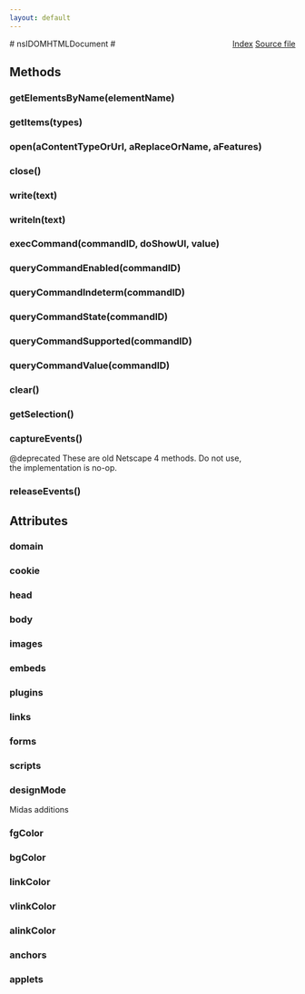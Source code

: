 ```yaml
---
layout: default
---
```

<div class='links' style='float:right'><a href="../index.html">Index</a>
<a href="http://dxr.mozilla.org/mozilla-central/source/dom/interfaces/html/nsIDOMHTMLDocument.idl">Source file</a>
</div>
# nsIDOMHTMLDocument #

## Methods ##

### getElementsByName(elementName) ###

### getItems(types) ###

### open(aContentTypeOrUrl, aReplaceOrName, aFeatures) ###

### close() ###

### write(text) ###

### writeln(text) ###

### execCommand(commandID, doShowUI, value) ###

### queryCommandEnabled(commandID) ###

### queryCommandIndeterm(commandID) ###

### queryCommandState(commandID) ###

### queryCommandSupported(commandID) ###

### queryCommandValue(commandID) ###

### clear() ###

### getSelection() ###

### captureEvents() ###
  
@deprecated These are old Netscape 4 methods. Do not use,  
            the implementation is no-op.  
  

### releaseEvents() ###

## Attributes ##

### domain ###

### cookie ###

### head ###

### body ###

### images ###

### embeds ###

### plugins ###

### links ###

### forms ###

### scripts ###

### designMode ###
  
Midas additions  
  

### fgColor ###

### bgColor ###

### linkColor ###

### vlinkColor ###

### alinkColor ###

### anchors ###

### applets ###
